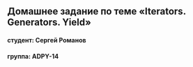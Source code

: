 ## Домашнее задание по теме «Iterators. Generators. Yield»
#### студент: Сергей Романов

#### группа: ADPY-14